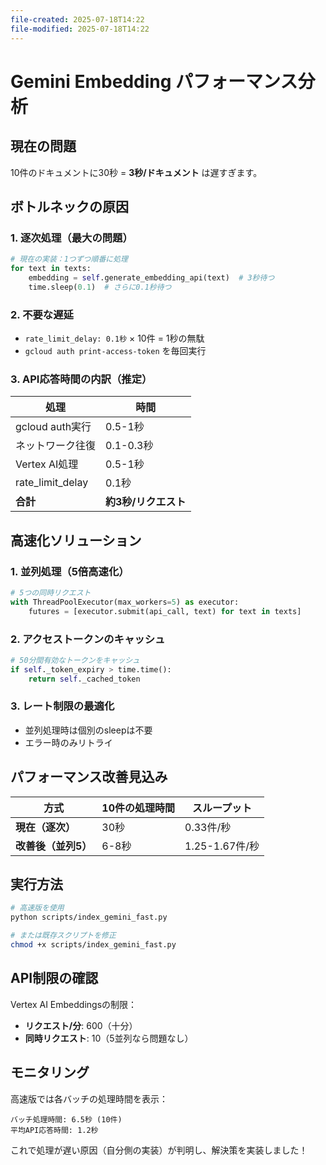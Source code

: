 ```yaml
---
file-created: 2025-07-18T14:22
file-modified: 2025-07-18T14:22
---
```

# Gemini Embedding パフォーマンス分析

## 現在の問題

10件のドキュメントに30秒 = **3秒/ドキュメント** は遅すぎます。

## ボトルネックの原因

### 1. 逐次処理（最大の問題）
```python
# 現在の実装：1つずつ順番に処理
for text in texts:
    embedding = self.generate_embedding_api(text)  # 3秒待つ
    time.sleep(0.1)  # さらに0.1秒待つ
```

### 2. 不要な遅延
- `rate_limit_delay: 0.1秒` × 10件 = 1秒の無駄
- `gcloud auth print-access-token` を毎回実行

### 3. API応答時間の内訳（推定）

| 処理 | 時間 |
|------|------|
| gcloud auth実行 | 0.5-1秒 |
| ネットワーク往復 | 0.1-0.3秒 |
| Vertex AI処理 | 0.5-1秒 |
| rate_limit_delay | 0.1秒 |
| **合計** | **約3秒/リクエスト** |

## 高速化ソリューション

### 1. 並列処理（5倍高速化）
```python
# 5つの同時リクエスト
with ThreadPoolExecutor(max_workers=5) as executor:
    futures = [executor.submit(api_call, text) for text in texts]
```

### 2. アクセストークンのキャッシュ
```python
# 50分間有効なトークンをキャッシュ
if self._token_expiry > time.time():
    return self._cached_token
```

### 3. レート制限の最適化
- 並列処理時は個別のsleepは不要
- エラー時のみリトライ

## パフォーマンス改善見込み

| 方式 | 10件の処理時間 | スループット |
|------|----------------|--------------|
| **現在（逐次）** | 30秒 | 0.33件/秒 |
| **改善後（並列5）** | 6-8秒 | 1.25-1.67件/秒 |

## 実行方法

```bash
# 高速版を使用
python scripts/index_gemini_fast.py

# または既存スクリプトを修正
chmod +x scripts/index_gemini_fast.py
```

## API制限の確認

Vertex AI Embeddingsの制限：
- **リクエスト/分**: 600（十分）
- **同時リクエスト**: 10（5並列なら問題なし）

## モニタリング

高速版では各バッチの処理時間を表示：
```
バッチ処理時間: 6.5秒 (10件)
平均API応答時間: 1.2秒
```

これで処理が遅い原因（自分側の実装）が判明し、解決策を実装しました！